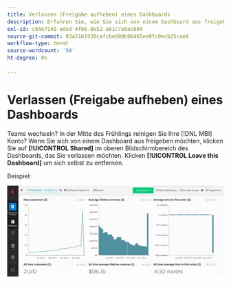 ```yaml
---
title: Verlassen (Freigabe aufheben) eines Dashboards
description: Erfahren Sie, wie Sie sich von einem Dashboard aus freigeben können.
exl-id: c84e7145-aded-4f66-8e52-a61c7e6ac804
source-git-commit: 03a5161930cafcbe600b96465ee0fc0ecb25cae8
workflow-type: tm+mt
source-wordcount: '58'
ht-degree: 0%

---
```


# Verlassen (Freigabe aufheben) eines Dashboards

Teams wechseln? In der Mitte des Frühlings reinigen Sie Ihre [!DNL MBI] Konto? Wenn Sie sich von einem Dashboard aus freigeben möchten, klicken Sie auf **[!UICONTROL Shared]** im oberen Bildschirmbereich des Dashboards, das Sie verlassen möchten. Klicken **[!UICONTROL Leave this Dashboard]** um sich selbst zu entfernen.

Beispiel:

![Dashboard verlassen](../../assets/Leave_Dashboard.gif)
